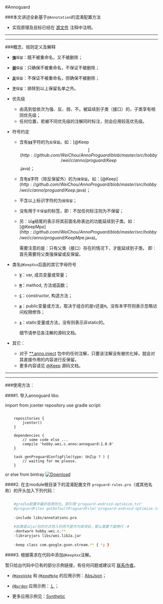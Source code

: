 #Annoguard

###本文讲述全新基于`@Annotation`的混淆配置方法

* 实现原理及目标已经在 [源文件](http://github.com/WeiChou/AnnoProguard/blob/master/libs/annotations.pro) 注释中注明。

------------------------------------------------------------------------------------------------
---
###概念、规则定义及解释

* [<b>`强`</b>]()`保留`：既不被重命名，又不被删除；
* [<b>`弱`</b>]()`保留`：只确保不被重命名，不保证不被删除；
* [<b>`反`</b>]()`保留`：不保证不被重命名，但确保不被删除；
* [<b>`不`</b>]()`保留`：排除到以上保留名单之外。


* 优先级
    * 由高到低依次为强、反、弱、不。被延续到子类（接口）的，子类享有相同优先级；
    * 任何位置，若被不同优先级的注解同时标注，则会应用较高优先级。
    
* 符号约定
    * 含有[<b>`$$`</b>]()字符的为`反保留`。如：[@Keep$$](http://github.com/WeiChou/AnnoProguard/blob/master/src/hobby/wei/c/anno/proguard/Keep$$.java)；
    * 含有[<b>`$`</b>]()字符（除反保留外）的为`强保留`。如：[@Keep$](http://github.com/WeiChou/AnnoProguard/blob/master/src/hobby/wei/c/anno/proguard/Keep$.java)；
    * 不含以上标识字符的为`弱保留`；
    * 没有用于`不保留`的标签，即：不加任何标注则为不保留；
    * 另：以[<b>`e`</b>]()结尾的表示将其前面名称表达的功能延续到子类。如：[@KeepMp$e](http://github.com/WeiChou/AnnoProguard/blob/master/src/hobby/wei/c/anno/proguard/KeepMp$e.java)。
    
        需要注意的是：只有父类（接口）存在的情况下，才能延续到子类。
        即：首先需要将父类强保留或反保留。
        
* 类名`@KeepXxx`后面的其它字母符号
    * [<b>`V`</b>]()：var, 成员变量或常量；
    * [<b>`M`</b>]()：method, 方法或函数；
    * [<b>`C`</b>]()：constructor, 构造方法；
    * [<b>`p`</b>]()：public变量或方法，取决于组合的是`V`还是`M`。没有本字符则表示忽略访问权限修饰；
    * [<b>`s`</b>]()：static变量或方法，没有则表示非static的。
    
        细节请参见各注解的源码文档。

* 其它：
    * 对于 [\**.anno.inject](http://github.com/WeiChou/Wei.Lib2A/blob/master/Wei.Lib2A/src/hobby/wei/c/anno/inject) 包中的任何注解，只要该注解没有被优化掉，就会对其直接作用的内容进行反保留。
    * 更多内容请见 [@Keep](http://github.com/WeiChou/AnnoProguard/blob/master/src/hobby/wei/c/anno/proguard/Keep.java) 源码文档。

------------------------------------------------------------------------------------------------
---


###使用方法：

####1. 导入annoguard libs:

import from jcenter repository use gradle script:

```Gradle

    repositories {
        jcenter()
    }
    
    dependencies {
        // some code else ...
        compile 'hobby.wei.c.anno:annoguard:1.0.0'
    }
    
    task genProguardConfigFile(type: UnZip ? ) {
        // waiting for me please.
    }
```
or else from bintray [ ![Download](https://api.bintray.com/packages/hobby/maven/annoguard/images/download.svg) ](https://bintray.com/hobby/maven/annoguard/_latestVersion)

####2. 在主module根目录下的混淆配置文件 `proguard-rules.pro`（或其他名称）的开头加入下列代码：

```Bash

    #gradle配置中最好启用优化。即引用'proguard-android-optimize.txt'
    #proguardFiles getDefaultProguardFile('proguard-android-optimize.txt'), 'proguard-rules.pro'
    
    -include libs/annotations.pro
    
    #如果是以jar包的方式导入的而不是作为库项目，那么需要下面两行：#
    -dontwarn hobby.wei.c.**
    -libraryjars libs/wei.lib2a.jar
    
    -keep class com.google.gson.stream.** { *; }
```

####3. 根据需求在代码中添加`@KeepXxx`注解。

暂只给出代码中已有的部分示例链接，有任何问题或建议可 [联系作者](http://github.com/WeiChou/Wei.Lib2A/blob/master/README.md#联系作者)。

* [`@KeepVp$e`](http://github.com/WeiChou/AnnoProguard/blob/master/src/hobby/wei/c/anno/proguard/KeepVp$e.java)
和 [`@KeepMp$e`](http://github.com/WeiChou/AnnoProguard/blob/master/src/hobby/wei/c/anno/proguard/KeepMp$e.java)
的应用示例：[AbsJson](http://github.com/WeiChou/Wei.Lib2A/blob/master/Wei.Lib2A/src/hobby/wei/c/data/abs/AbsJson.java#L45)；

* [`@Burden`](http://github.com/WeiChou/AnnoProguard/blob/master/src/hobby/wei/c/anno/proguard/Burden.java)
应用示例：[ L ](http://github.com/WeiChou/Wei.Lib2A/blob/master/Wei.Lib2A/src/hobby/wei/c/L.java#L121)；

* 更多应用示例见：[Synthetic](http://github.com/WeiChou/AnnoProguard/blob/master/src/test/example/Synthetic.java)
